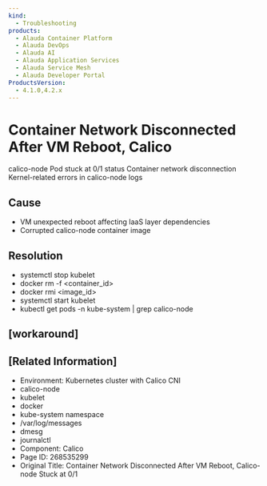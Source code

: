 ```yaml
---
kind:
  - Troubleshooting
products:
  - Alauda Container Platform
  - Alauda DevOps
  - Alauda AI
  - Alauda Application Services
  - Alauda Service Mesh
  - Alauda Developer Portal
ProductsVersion:
  - 4.1.0,4.2.x
---
```

<!-- A type of document that involves encountering a fault, diagnosing it, performing root cause analysis, and providing solutions. -->

# Container Network Disconnected After VM Reboot, Calico

calico-node Pod stuck at 0/1 status Container network disconnection Kernel-related errors in calico-node logs

## Cause
- VM unexpected reboot affecting IaaS layer dependencies
- Corrupted calico-node container image

## Resolution
- systemctl stop kubelet
- docker rm -f <container_id>
- docker rmi <image_id>
- systemctl start kubelet
- kubectl get pods -n kube-system | grep calico-node

## [workaround]

## [Related Information]
- Environment: Kubernetes cluster with Calico CNI
- calico-node
- kubelet
- docker
- kube-system namespace
- /var/log/messages
- dmesg
- journalctl
- Component: Calico
- Page ID: 268535299
- Original Title: Container Network Disconnected After VM Reboot, Calico-node Stuck at 0/1
